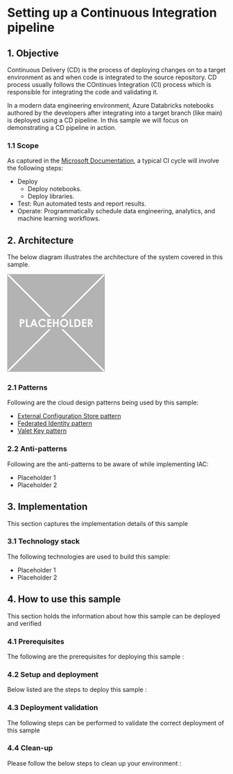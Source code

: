 # Setting up a Continuous Integration pipeline
## 1. Objective
Continuous Delivery (CD) is the process of deploying changes on to a target environment as and when code is integrated to the source repository. CD process usually follows the COntinues Integration (CI) process which is responsible for integrating the code and validating it. 

In a modern data engineering environment, Azure Databricks notebooks authored by the developers after integrating into a target branch (like main) is deployed using a CD pipeline. In this sample we will focus on demonstrating a CD pipeline in action. 

### 1.1 Scope
As captured in the [Microsoft Documentation](https://docs.microsoft.com/en-us/azure/databricks/dev-tools/ci-cd/ci-cd-azure-devops), a typical CI cycle will involve the following steps:
* Deploy
  * Deploy notebooks.
  * Deploy libraries.
* Test: Run automated tests and report results.
* Operate: Programmatically schedule data engineering, analytics, and machine learning workflows.

## 2. Architecture
The below diagram illustrates the architecture of the system covered in this sample.

![alt text](../Common_Assets/Images/IAC_Architecture.png "Logo Title Text 1")

### 2.1 Patterns
Following are the cloud design patterns being used by this sample:
* [External Configuration Store pattern](https://docs.microsoft.com/en-us/azure/architecture/patterns/external-configuration-store)
* [Federated Identity pattern](https://docs.microsoft.com/en-us/azure/architecture/patterns/federated-identity)
* [Valet Key pattern](https://docs.microsoft.com/en-us/azure/architecture/patterns/valet-key)

### 2.2 Anti-patterns
Following are the anti-patterns to be aware of while implementing IAC:
* Placeholder 1
* Placeholder 2
## 3. Implementation
This section captures the implementation details of this sample
### 3.1 Technology stack
The following technologies are used to build this sample:
* Placeholder 1
* Placeholder 2
## 4. How to use this sample
This section holds the information about how this sample can be deployed and verified
### 4.1 Prerequisites
The following are the prerequisites for deploying this sample : 
### 4.2 Setup and deployment
Below listed are the steps to deploy this sample :
### 4.3 Deployment validation
The following steps can be performed to validate the correct deployment of this sample
### 4.4 Clean-up
Please follow the below steps to clean up your environment : 